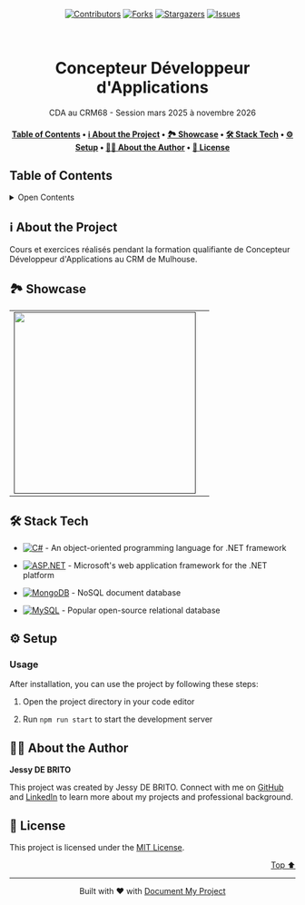 <a name="readme-top"></a>
<!--
*** Thanks for using Document My Project. (https://github.com/luisvent/document_my_project) 
*** If you have a suggestion that would make this better, please fork  
*** the repo and create a pull request or simply open an issue.
*** Don't forget to give the project a star!
-->

<p align="center"><a href="https://github.com/luisvent/document_my_project/graphs/contributors"><img src="https://img.shields.io/github/contributors/luisvent/document_my_project.svg?style=for-the-badge" alt="Contributors"></a>
        <a href="https://github.com/luisvent/document_my_project/network/members"><img src="https://img.shields.io/github/forks/luisvent/document_my_project.svg?style=for-the-badge" alt="Forks"></a>
        <a href="https://github.com/luisvent/document_my_project/stargazers"><img src="https://img.shields.io/github/stars/luisvent/document_my_project.svg?style=for-the-badge" alt="Stargazers"></a>
        <a href="https://github.com/luisvent/document_my_project/issues"><img src="https://img.shields.io/github/issues/luisvent/document_my_project.svg?style=for-the-badge" alt="Issues"></a></p><br/>


<div align="center">



# Concepteur Développeur d'Applications

CDA au CRM68 - Session mars 2025 à novembre 2026

</div>


<div align="center"><h4><a href="#-table-of-contents">️Table of Contents</a> • <a href="#-about-the-project">ℹ️ About the Project</a> • <a href="#-showcase">🏞 Showcase</a> • <a href="#-stack-tech">🛠 Stack Tech</a> • <a href="#-setup">⚙ ️Setup</a> • <a href="#-about-the-author">👨🏻‍ About the Author</a> • <a href="#-license">📖 License</a></h4></div>

## ️Table of Contents
 <details>
<summary>Open Contents</summary>

- [Concepteur Développeur d'Applications](#concepteur-dveloppeur-dapplications)
  - [ℹ️ About the Project](#-about-the-project)
  - [🏞 Showcase](#-showcase)
  - [🛠 Stack Tech](#-stack-tech)
  - [⚙ ️Setup](#-setup)
    - [Usage](#usage)
  - [👨🏻‍ About the Author](#-about-the-author)
  - [📖 License](#-license)
</details>

## ℹ️ About the Project

Cours et exercices réalisés pendant la formation qualifiante de Concepteur Développeur d'Applications au CRM de Mulhouse.



## 🏞 Showcase

 <center>

<table>
<tr>
<td><a href=""><img width="320" src=""></a></td>
<td></td>
</tr>
</table>

</center>

## 🛠 Stack Tech
- [![C#][C#-badge]][C#-url] - An object-oriented programming language for .NET framework

[C#-badge]: https://img.shields.io/badge/C%23-239120?style=for-the-badge&logo=csharp
[C#-url]: }
- [![ASP.NET][ASP.NET-badge]][ASP.NET-url] - Microsoft's web application framework for the .NET platform

[ASP.NET-badge]: https://img.shields.io/badge/ASP.NET-5C2D91?style=for-the-badge&logo=aspnet
[ASP.NET-url]: }
- [![MongoDB][MongoDB-badge]][MongoDB-url] - NoSQL document database

[MongoDB-badge]: https://img.shields.io/badge/MongoDB-47A248?style=for-the-badge&logo=mongodb
[MongoDB-url]: }
- [![MySQL][MySQL-badge]][MySQL-url] - Popular open-source relational database

[MySQL-badge]: https://img.shields.io/badge/MySQL-00758F?style=for-the-badge&logo=mysql
[MySQL-url]: }


## ⚙ ️Setup

### Usage

After installation, you can use the project by following these steps:

1. Open the project directory in your code editor

2. Run `npm run start` to start the development server




## 👨🏻‍ About the Author

**Jessy DE BRITO**

This project was created by Jessy DE BRITO. Connect with me on [GitHub](https://github.com/Neihren) and [LinkedIn](https://www.linkedin.com/in/luisvent/) to learn more about my projects and professional background.


## 📖 License

This project is licensed under the [MIT License](https://opensource.org/licenses/MIT).


<p align="right"><a href="#readme-top">Top ⬆️</a></p>

---
 <div align="center">Built with ❤️ with <a href="https://github.com/luisvent/document_my_project">Document My Project</a></div>

 
